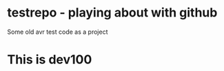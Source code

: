 # testrepo - playing about with github
Some old avr test code as a project


This is dev100
==============

